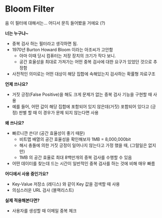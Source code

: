 # Bloom Filter

음 이 필터에 대해서는… 어디서 문득 들어봤을 거에요 (?)

&#x20;

**너는 누구냐\~**

* 중복 검사 하는 필터라고 생각하면 됨.
* 1970년 Burton Howard Bloom 이라는 아조씨가 고안함
  * 아마 이때 당시 컴퓨터는 저장 장치의 크기가 작다 보니.
  * 공간 효율성을 최대로 가져가는 어떤 중복 검사에 대한 요구가 있었던 것으로 추정함
* 사전적인 의미로는 어떤 대상이 해당 집합에 속해있는지 검사하는 확률형 자료구조

**언제 쓰나요?**

* 거짓 긍정(False Positive)을 해도 크게 문제가 없는 중복 검사 기능을 구현할 때 사용
* 예를 들어, 어떤 값이 해당 집합에 포함되어 있지 않은데(거짓) 포함되어 있다고 (긍정) 판별 할 때 이 경우가 문제 되지 않는다면 사용

**왜 쓰나요?**

* 빠르니깐 쓴다! (공간 효율성이 좋기 때문)
  * 비트맵 배열의 공간 효율성을 확인해보자 1MB = 8,000,000bit
  * 해시 충돌에 의한 거짓 긍정이 일어나지 않는다고 가정 했을 때, (그럴일은 없지만)
  * 1MB 의 공간 효율로 최대 8백만개의 중복 검사를 수행할 수 있음
* 어떤 데이터를 찾는데 드는 시간이 일반적인 중복 검사를 하는 것에 비해 매우 빠름

&#x20;**어디에서 사용 중인가요?**

* Key-Value 저장소 (레디스) 와 같이 Key 값을 검색할 때 사용
* 의심스러운 URL 검사 (블랙리스트)

**실제 적용해본다면?**

* 사용자를 생성할 때 이메일 중복 체크
